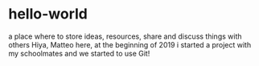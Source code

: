 # hello-world
a place where to store ideas, resources, share and discuss things with others
Hiya, Matteo here, at the beginning of 2019 i started a project with my schoolmates and we started to use Git!

